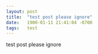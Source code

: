 ```yaml
---
layout: post
title:  "test post please ignore"
date:   1900-01-11 21:41:04 -0700
tags:   test
---
```

test post please ignore
